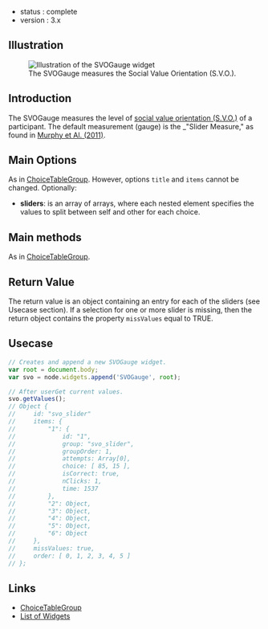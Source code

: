  - status : complete
 - version : 3.x

## Illustration

<figure>
  <img src="http://nodegame.org/images/wiki/svo-gauge-widget.jpeg" alt="Illustration of the SVOGauge widget">
  <br>
  <figcaption>The SVOGauge measures the Social Value Orientation
  (S.V.O.).</figcaption>
</figure>

## Introduction

The SVOGauge measures the level of
[social value orientation (S.V.O.)](https://en.wikipedia.org/wiki/Social_value_orientations)
of a participant. The default measurement (gauge) is the _"Slider
Measure," as found in <a
href="http://journal.sjdm.org/11/m25/m25.html" target="_blank">Murphy
et Al. (2011)</a>.

## Main Options

As in [ChoiceTableGroup](ChoiceTableGroup-Widget-v3). However, options
`title` and `items` cannot be changed. Optionally:

- **sliders**: is an array of arrays, where each nested element
    specifies the values to split between self and other for each
    choice.

## Main methods
    
As in [ChoiceTableGroup](ChoiceTableGroup-Widget-v3).

## Return Value

The return value is an object containing an entry for each of the
sliders (see Usecase section). If a selection for one or more
slider is missing, then the return object contains the property
`missValues` equal to TRUE.

## Usecase

```js
// Creates and append a new SVOGauge widget.
var root = document.body;
var svo = node.widgets.append('SVOGauge', root);

// After userGet current values.
svo.getValues();
// Object {
//     id: "svo_slider"
//     items: { 
//         "1": {
//             id: "1",
//             group: "svo_slider",
//             groupOrder: 1,
//             attempts: Array[0],
//             choice: [ 85, 15 ],
//             isCorrect: true,
//             nClicks: 1,
//             time: 1537
//         },
//         "2": Object,
//         "3": Object,
//         "4": Object,
//         "5": Object,
//         "6": Object
//     },
//     missValues: true,
//     order: [ 0, 1, 2, 3, 4, 5 ]
// };
```

## Links

- [ChoiceTableGroup](ChoiceTableGroup-Widget-v3)
- [List of Widgets](Widgets-v3)
